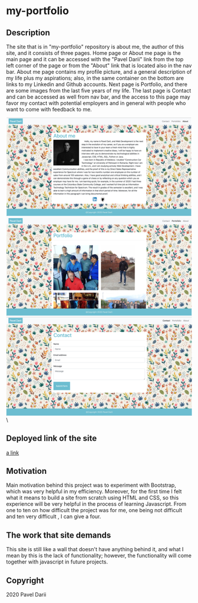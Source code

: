 # my-portfolio

## Description

The site that is in "my-portfolio" repository is about me, the author of this site, and it consists of three pages. Home page or About me page is the main page and it can be accessed with the "Pavel Darii" link from the top left corner of the page or from the "About" link that is located also in the nav bar. About me page contains my profile picture, and a general description of my life plus my aspirations; also, in the same container on the bottom are links to my Linkedin and Github accounts. Next page is Portfolio, and there are some images from the last five years of my life. The last page is Contact and can be accessed as well from nav bar, and the access to this page may favor my contact with potential employers and in general with people who want to come with feedback to me.

![about me page](deployed-site-screenshots/about-page.jpg?raw=true)\
![portfolio page](deployed-site-screenshots/portfolio-page.jpg?raw=true)\
![contact page](deployed-site-screenshots/contact-page.jpg?raw=true)\

## Deployed link of the site

[a link](https://paveldarii.github.io/my-portfolio/)

## Motivation

Main motivation behind this project was to experiment with Bootstrap, which was very helpful in my efficiency. Moreover, for the first time I felt what it means to build a site from scratch using HTML and CSS, so this experience will be very helpful in the process of learning Javascript. From one to ten on how difficult the project was for me, one being not difficult and ten very difficult , I can give a four.

## The work that site demands

This site is still like a wall that doesn't have anything behind it, and what I mean by this is the lack of functionality; however, the functionality will come together with javascript in future projects.

## Copyright

2020 Pavel Darii
